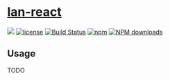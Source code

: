 # [lan-react](https://github.com/careteenL/lan-react)
[![](https://img.shields.io/badge/Powered%20by-eventEmitter-brightgreen.svg)](https://github.com/careteenL/eventEmitter)
[![license](https://img.shields.io/badge/license-MIT-blue.svg)](https://github.com/careteenL/eventEmitter/blob/master/LICENSE)
[![Build Status](https://travis-ci.org/careteenL/eventEmitter.svg?branch=master)](https://travis-ci.org/careteenL/eventEmitter)
[![npm](https://img.shields.io/badge/npm-0.1.0-orange.svg)](https://www.npmjs.com/package/@careteen/lan-react)
[![NPM downloads](http://img.shields.io/npm/dm/@careteen/lan-react.svg?style=flat-square)](http://www.npmtrends.com/@careteen/lan-react)

## Usage

TODO
